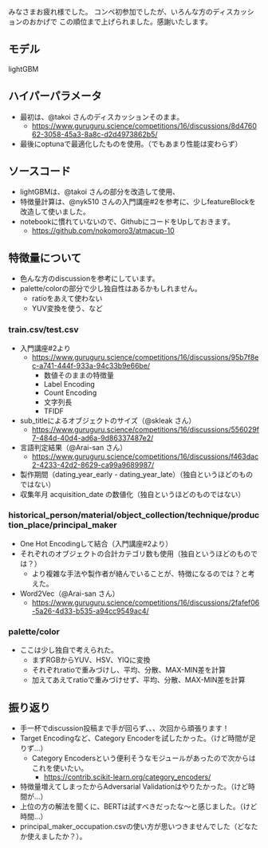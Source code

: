 みなさまお疲れ様でした。
コンペ初参加でしたが、いろんな方のディスカッションのおかげで
この順位まで上げられました。感謝いたします。

## モデル
lightGBM

## ハイパーパラメータ
- 最初は、@takoi さんのディスカッションそのまま。
  - https://www.guruguru.science/competitions/16/discussions/8d476062-3058-45a3-8a8c-d2d4973862b5/
- 最後にoptunaで最適化したものを使用。（でもあまり性能は変わらず）

## ソースコード
- lightGBMは、@takoi さんの部分を改造して使用、
- 特徴量計算は、@nyk510 さんの入門講座#2を参考に、少しfeatureBlockを改造して使いました。
- notebookに慣れていないので、GithubにコードをUpしておきます。
  - https://github.com/nokomoro3/atmacup-10

## 特徴量について
- 色んな方のdiscussionを参考にしています。
- palette/colorの部分で少し独自性はあるかもしれません。
  - ratioをあえて使わない
  - YUV変換を使う、など

### train.csv/test.csv
- 入門講座#2より
  - https://www.guruguru.science/competitions/16/discussions/95b7f8ec-a741-444f-933a-94c33b9e66be/
    - 数値そのままの特徴量
    - Label Encoding
    - Count Encoding
    - 文字列長
    - TFIDF
- sub_titleによるオブジェクトのサイズ（@skleak さん）
  - https://www.guruguru.science/competitions/16/discussions/556029f7-484d-40d4-ad6a-9d86337487e2/
- 言語判定結果（@Arai-san さん）
  - https://www.guruguru.science/competitions/16/discussions/f463dac2-4233-42d2-8629-ca99a9689987/
- 製作期間（dating_year_early - dating_year_late）（独自というほどのものではない）
- 収集年月 acquisition_date の数値化（独自というほどのものではない）

### historical_person/material/object_collection/technique/production_place/principal_maker
- One Hot Encodingして結合（入門講座#2より）
- それぞれのオブジェクトの合計カテゴリ数も使用（独自というほどのものでは？）
  - より複雑な手法や製作者が絡んでいることが、特徴になるのでは？と考えた。
- Word2Vec（@Arai-san さん）
  - https://www.guruguru.science/competitions/16/discussions/2fafef06-5a26-4d33-b535-a94cc9549ac4/

### palette/color
- ここは少し独自で考えられた。
  - まずRGBからYUV、HSV、YIQに変換
  - それぞれratioで重みづけし、平均、分散、MAX-MIN差を計算
  - 加えてあえてratioで重みづけせず、平均、分散、MAX-MIN差を計算

## 振り返り
- 手一杯でdiscussion投稿まで手が回らず、、、次回から頑張ります！
- Target Encodingなど、Category Encoderを試したかった。（けど時間が足りず...）
  - Category Encodersという便利そうなモジュールがあったので次からはこれを使いたい。
    - https://contrib.scikit-learn.org/category_encoders/
- 特徴量増えてしまったからAdversarial Validationはやりたかった。（けど時間が…）
- 上位の方の解法を聞くに、BERTは試すべきだったな～と感じました。（けど時間…）
- principal_maker_occupation.csvの使い方が思いつきませんでした（どなたか使えましたか？）。
